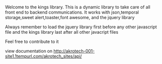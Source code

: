 Welcome to the kings library.
This is a dynamic library to take care of all front end to backend communications. 
It works with json,temporal storage,sweet alert,toaster,font awesome, and the jquery library

Always remember to load the jquery library first before any other javascript file and the kings library last after all other javacript files

Feel free to contribute to it 

view documentation on http://akrotech-001-site1.1tempurl.com/akrotech_sites/api/
